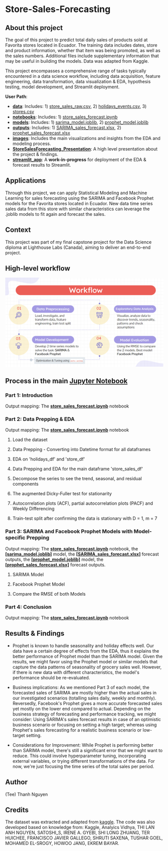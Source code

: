 # Store-Sales-Forecasting

## About this project

The goal of this project to predict total daily sales of products sold at Favorita stores located in Ecuador. The training data includes dates, store and product information, whether that item was being promoted, as well as the sales numbers. Additional files include supplementary information that may be useful in building the models. Data was adapted from Kaggle.

This project encompasses a comprehensive range of tasks typically encountered in a data science workflow, including data acquisition, feature engineering, data transformation, data visualization & EDA, hypothesis testing, model development, and Streamlit deployment.

**User Path**:
* [**data**](https://github.com/TeeNguyenDA/Store-Sales-Forecasting/tree/main/data): Includes: 1) [store_sales_raw.csv](https://github.com/TeeNguyenDA/Store-Sales-Forecasting/blob/main/data/store_sales_raw.csv), 2) [holidays_events.csv](https://github.com/TeeNguyenDA/Store-Sales-Forecasting/blob/main/data/holidays_events.csv), 3) [stores.csv](https://github.com/TeeNguyenDA/Store-Sales-Forecasting/blob/main/data/stores.csv)
* [**notebooks**](https://github.com/TeeNguyenDA/Store-Sales-Forecasting/tree/main/notebooks): Includes: 1) [store_sales_forecast.ipynb](https://github.com/TeeNguyenDA/Store-Sales-Forecasting/blob/main/notebooks/store_sales_forecast.ipynb)
* [**models**](https://github.com/TeeNguyenDA/Store-Sales-Forecasting/tree/main/models): Includes: 1) [sarima_model.joblib](https://github.com/TeeNguyenDA/Store-Sales-Forecasting/blob/main/models/sarima_model.joblib), 2) [prophet_model.joblib](https://github.com/TeeNguyenDA/Store-Sales-Forecasting/blob/main/models/prophet_model.joblib)
* [**outputs**](https://github.com/TeeNguyenDA/Store-Sales-Forecasting/tree/main/outputs): Includes: 1) [SARIMA_sales_forecast.xlsx](https://github.com/TeeNguyenDA/Store-Sales-Forecasting/blob/main/outputs/SARIMA_sales_forecast.xlsx), 2) [prophet_sales_forecast.xlsx](https://github.com/TeeNguyenDA/Store-Sales-Forecasting/blob/main/outputs/prophet_sales_forecast.xlsx)
* [**images**](https://github.com/TeeNguyenDA/Store-Sales-Forecasting/tree/main/images): Includes the main visualizations and insights from the EDA and modeling process.
* [**StoreSalesForecasting_Presentation**](https://github.com/TeeNguyenDA/Store-Sales-Forecasting/tree/main/StoreSalesForecasting_Presentation): A high level presentation about the project & findings.
* [**streamlit_app**](https://github.com/TeeNguyenDA/Store-Sales-Forecasting/tree/main/streamlit_app): A **work-in-progress** for deployment of the EDA & forecast results to Streamlit.

## Applications 

Through this project, we can apply Statistical Modeling and Machine Learning for sales forecasting using the SARIMA and Facebook Prophet models for the Favorita stores located in Ecuador. New data time series sales data from this store with similar characteristics can leverage the .joblib models to fit again and forecast the sales.

## Context
This project was part of my final capstone project for the Data Science diploma at Lighthouse Labs (Canada), aiming to deliver an end-to-end project.

## High-level workflow

![High-level workflow](image.png)

## Process in the main [Jupyter Notebook](https://github.com/TeeNguyenDA/Store-Sales-Forecasting/blob/main/notebooks/store_sales_forecast.ipynb)

### Part 1: Introduction
Output mapping: The [**store_sales_forecast.ipynb**](/notebooks/store_sales_forecast.ipynb) notebook

### Part 2: Data Prepping & EDA
Output mapping: The [**store_sales_forecast.ipynb**](/notebooks/store_sales_forecast.ipynb) notebook

1. Load the dataset

2. Data Prepping - Converting into Datetime format for all dataframes

3. EDA on 'holidays_df' and 'store_df'

4. Data Prepping and EDA for the main dataframe 'store_sales_df'

5. Decompose the series to see the trend, seasonal, and residual components

6. The augmented Dicky-Fuller test for stationarity

7. Autocorrelation plots (ACF), partial autocorrelation plots (PACF) and Weekly Differencing

8. Train-test split after confirming the data is stationary with D = 1, m = 7

### Part 3: SARIMA and Facebook Prophet Models with Model-specific Prepping
Output mapping: The [**store_sales_forecast.ipynb**](/notebooks/store_sales_forecast.ipynb) notebook, the [**[sarima_model.joblib]**](/models/sarima_model.joblib) model, the [**[SARIMA_sales_forecast.xlsx]**](/outputs/SARIMA_sales_forecast.xlsx) forecast outputs, the [**[prophet_model.joblib]**](/models/prophet_model.joblib) model, the [**[prophet_sales_forecast.xlsx]**](/outputs/prophet_sales_forecast.xlsx) forecast outputs.

1. SARIMA Model

2. Facebook Prophet Model

3. Compare the RMSE of both Models

### Part 4: Conclusion
Output mapping: The [**store_sales_forecast.ipynb**](/notebooks/store_sales_forecast.ipynb) notebook

## Results & Findings

* Prophet is known to handle seasonality and holiday effects well. Our data have a certain degree of effects from the EDA, thus it explains the better performance of Prophet model than the SARIMA model. Given the results, we might favor using the Prophet model or similar models that capture the data patterns of seasonality of grocery sales well. However, if there is new data with different characteristics, the model's performance should be re-evaluated.

* Business implications: As we mentioned Part 3 of each model, the forecasted sales of SARIMA are mostly higher than the actual sales in our investigated scenarios (totalling sales daily, weekly and monthly). Reversedly, Facebook's Prophet gives a more accurate forecasted sales yet mostly on the lower end compared to actual. Depending on the business strategy of forecasting and performance tracking, we might consider: Using SARIMA's sales forecast results in case of an optimistic business scenario or focusing on setting a high target; whereas using Prophet's sales forecasting for a realistic business scenario or low-target setting.

* Considerations for Improvement: While Prophet is performing better than SARIMA model, there's still a significant error that we might want to reduce. This could involve hyperparameter tuning, incorporating external variables, or trying different transformations of the data. For now, we're just focusing the time series of the total sales per period.

## Author

(Tee) Thanh Nguyen

## Credits

The dataset was extracted and adapted from [kaggle](https://www.kaggle.com/competitions/store-sales-time-series-forecasting/overview). The code was also developed based on knowledge from: Kaggle, Analyics Vidhya, THI LAN ANH NGUYEN, SATOSHI_S, IRENE A. GYEBI, SHI LONG ZHUANG, TER HUICHEE, FRANCISCO JAVIER GALLEGO, SHRUTI SAXENA, TUSHAR GOEL, MOHAMED EL-SROGY, HOWOO JANG, EKREM BAYAR.